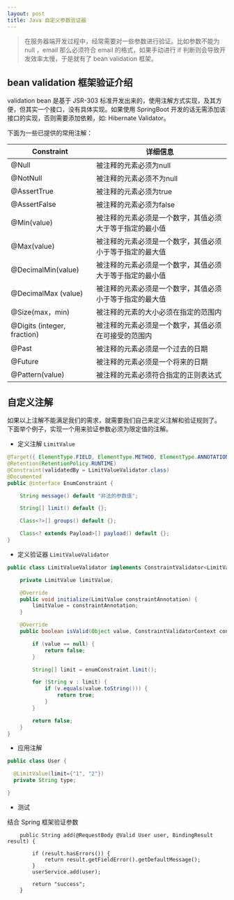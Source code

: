```yaml
---
layout: post
title: Java 自定义参数验证器
---
```

> 在服务器端开发过程中，经常需要对一些参数进行验证。比如参数不能为 null ，email 那么必须符合 email 的格式，如果手动进行 if 判断则会导致开发效率太慢，于是就有了 bean validation 框架。

## bean validation 框架验证介绍

validation bean 是基于 JSR-303 标准开发出来的，使用注解方式实现，及其方便，但其实一个接口，没有具体实现。如果使用 SpringBoot 开发的话无需添加该接口的实现，否则需要添加依赖，如: Hibernate Validator。

下面为一些已提供的常用注解：

Constraint|详细信息
-|-
@Null|被注释的元素必须为null
@NotNull|被注释的元素必须不为null
@AssertTrue|被注释的元素必须为true
@AssertFalse|被注释的元素必须为false
@Min(value)|被注释的元素必须是一个数字，其值必须大于等于指定的最小值
@Max(value)|被注释的元素必须是一个数字，其值必须小于等于指定的最大值
@DecimalMin(value)|被注释的元素必须是一个数字，其值必须大于等于指定的最小值
@DecimalMax (value)|被注释的元素必须是一个数字，其值必须小于等于指定的最大值
@Size(max，min)|被注释的元素的大小必须在指定的范围内
@Digits (integer, fraction)|被注释的元素必须是一个数字，其值必须在可接受的范围内
@Past|被注释的元素必须是一个过去的日期
@Future|被注释的元素必须是一个将来的日期
@Pattern(value)|被注释的元素必须符合指定的正则表达式

## 自定义注解

如果以上注解不能满足我们的需求，就需要我们自己来定义注解和验证规则了。
下面举个例子，实现一个用来验证参数必须为限定值的注解。

- 定义注解 `LimitValue`

```java
@Target({ ElementType.FIELD, ElementType.METHOD, ElementType.ANNOTATION_TYPE })
@Retention(RetentionPolicy.RUNTIME)
@Constraint(validatedBy = LimitValueValidator.class)
@Documented
public @interface EnumConstraint {

    String message() default "非法的参数值";

    String[] limit() default {};

    Class<?>[] groups() default {};

    Class<? extends Payload>[] payload() default {};
}

```
- 定义验证器 `LimitValueValidator`

```java
public class LimitValueValidator implements ConstraintValidator<LimitValue, Object> {

    private LimitValue limitValue;

    @Override
    public void initialize(LimitValue constraintAnnotation) {
        limitValue = constraintAnnotation;
    }

    @Override
    public boolean isValid(Object value, ConstraintValidatorContext context) {

        if (value == null) {
            return false;
        }

        String[] limit = enumConstraint.limit();

        for (String v : limit) {
            if (v.equals(value.toString())) {
                return true;
            }
        }

        return false;
    }
}

```

- 应用注解

```java
public class User {

  @LimitValue(limit={"1", "2"})
  private String type;

}
```

- 测试

结合 Spring 框架验证参数

```
    public String add(@RequestBody @Valid User user, BindingResult result) {

        if (result.hasErrors()) {
            return result.getFieldError().getDefaultMessage();
        }
        userService.add(user);

        return "success";
    }

```
